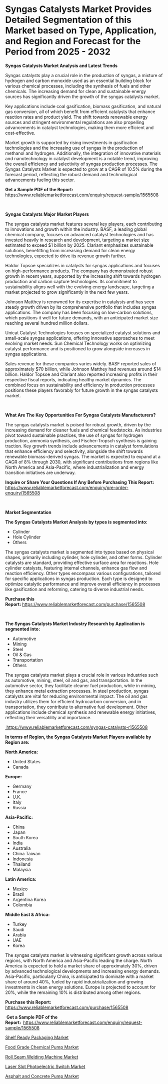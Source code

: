<p><h1>Syngas Catalysts Market Provides Detailed Segmentation of this Market based on Type, Application, and Region and Forecast for the Period from 2025 - 2032</h1></p><p><strong>Syngas Catalysts Market Analysis and Latest Trends</strong></p>
<p><p>Syngas catalysts play a crucial role in the production of syngas, a mixture of hydrogen and carbon monoxide used as an essential building block for various chemical processes, including the synthesis of fuels and other chemicals. The increasing demand for clean and sustainable energy sources has significantly driven the growth of the syngas catalysts market. </p><p>Key applications include coal gasification, biomass gasification, and natural gas conversion, all of which benefit from efficient catalysts that enhance reaction rates and product yield. The shift towards renewable energy sources and stringent environmental regulations are also propelling advancements in catalyst technologies, making them more efficient and cost-effective.</p><p>Market growth is supported by rising investments in gasification technologies and the increasing use of syngas in the production of methanol and hydrogen. Additionally, the integration of innovative materials and nanotechnology in catalyst development is a notable trend, improving the overall efficiency and selectivity of syngas production processes. The Syngas Catalysts Market is expected to grow at a CAGR of 10.5% during the forecast period, reflecting the robust demand and technological advancements fueling this sector.</p></p>
<p><strong>Get a Sample PDF of the Report:&nbsp;</strong> <a href="https://www.reliablemarketforecast.com/enquiry/request-sample/1565508?utm_campaign=3094&utm_medium=2&utm_source=Github&utm_content=ia&utm_term=31032025&utm_id=syngas-catalysts">https://www.reliablemarketforecast.com/enquiry/request-sample/1565508</a></p>
<p>&nbsp;</p>
<p><strong>Syngas Catalysts Major Market Players</strong></p>
<p><p>The syngas catalysts market features several key players, each contributing to innovations and growth within the industry. BASF, a leading global chemical company, focuses on advanced catalyst technologies and has invested heavily in research and development, targeting a market size estimated to exceed $1 billion by 2025. Clariant emphasizes sustainable solutions, benefitting from increasing demand for clean energy technologies, expected to drive its revenue growth further.</p><p>Haldor Topsoe specializes in catalysts for syngas applications and focuses on high-performance products. The company has demonstrated robust growth in recent years, supported by the increasing shift towards hydrogen production and carbon capture technologies. Its commitment to sustainability aligns well with the evolving energy landscape, targeting a market projected to grow significantly in the next few years.</p><p>Johnson Matthey is renowned for its expertise in catalysts and has seen steady growth driven by its comprehensive portfolio that includes syngas applications. The company has been focusing on low-carbon solutions, which positions it well for future demands, with an anticipated market size reaching several hundred million dollars.</p><p>Unicat Catalyst Technologies focuses on specialized catalyst solutions and small-scale syngas applications, offering innovative approaches to meet evolving market needs. Sun Chemical Technology works on optimizing catalyst performance and is positioned to grow alongside increases in syngas applications.</p><p>Sales revenue for these companies varies widely. BASF reported sales of approximately $70 billion, while Johnson Matthey had revenues around $14 billion. Haldor Topsoe and Clariant also reported increasing profits in their respective fiscal reports, indicating healthy market dynamics. The combined focus on sustainability and efficiency in production processes positions these players favorably for future growth in the syngas catalysts market.</p></p>
<p>&nbsp;</p>
<p><strong>What Are The Key Opportunities For Syngas Catalysts Manufacturers?</strong></p>
<p><p>The syngas catalysts market is poised for robust growth, driven by the increasing demand for cleaner fuels and chemical feedstocks. As industries pivot toward sustainable practices, the use of syngas for hydrogen production, ammonia synthesis, and Fischer-Tropsch synthesis is gaining traction. Key growth trends include advancements in catalyst formulations that enhance efficiency and selectivity, alongside the shift towards renewable biomass-derived syngas. The market is expected to expand at a CAGR of 8% through 2030, with significant contributions from regions like North America and Asia-Pacific, where industrialization and energy transition initiatives are underway.</p></p>
<p><strong>Inquire or Share Your Questions If Any Before Purchasing This Report:</strong> <a href="https://www.reliablemarketforecast.com/enquiry/pre-order-enquiry/1565508?utm_campaign=3094&utm_medium=2&utm_source=Github&utm_content=ia&utm_term=31032025&utm_id=syngas-catalysts">https://www.reliablemarketforecast.com/enquiry/pre-order-enquiry/1565508</a></p>
<p>&nbsp;</p>
<p><strong>Market Segmentation</strong></p>
<p><strong>The Syngas Catalysts Market Analysis by types is segmented into:</strong></p>
<p><ul><li>Cylinder</li><li>Hole Cylinder</li><li>Others</li></ul></p>
<p><p>The syngas catalysts market is segmented into types based on physical shapes, primarily including cylinder, hole cylinder, and other forms. Cylinder catalysts are standard, providing effective surface area for reactions. Hole cylinder catalysts, featuring internal channels, enhance gas flow and reaction efficiency. Other types encompass various configurations, tailored for specific applications in syngas production. Each type is designed to optimize catalytic performance and improve overall efficiency in processes like gasification and reforming, catering to diverse industrial needs.</p></p>
<p><strong>Purchase this Report:&nbsp;</strong><a href="https://www.reliablemarketforecast.com/purchase/1565508?utm_campaign=3094&utm_medium=2&utm_source=Github&utm_content=ia&utm_term=31032025&utm_id=syngas-catalysts">https://www.reliablemarketforecast.com/purchase/1565508</a></p>
<p>&nbsp;</p>
<p><strong>The Syngas Catalysts Market Industry Research by Application is segmented into:</strong></p>
<p><ul><li>Automotive</li><li>Mining</li><li>Steel</li><li>Oil & Gas</li><li>Transportation</li><li>Others</li></ul></p>
<p><p>The syngas catalysts market plays a crucial role in various industries such as automotive, mining, steel, oil and gas, and transportation. In the automotive sector, they facilitate cleaner fuel production, while in mining, they enhance metal extraction processes. In steel production, syngas catalysts are vital for reducing environmental impact. The oil and gas industry utilizes them for efficient hydrocarbon conversion, and in transportation, they contribute to alternative fuel development. Other applications include chemical synthesis and renewable energy initiatives, reflecting their versatility and importance.</p></p>
<p><a href="https://www.reliablemarketforecast.com/syngas-catalysts-r1565508?utm_campaign=3094&utm_medium=2&utm_source=Github&utm_content=ia&utm_term=31032025&utm_id=syngas-catalysts">&nbsp;https://www.reliablemarketforecast.com/syngas-catalysts-r1565508</a></p>
<p><strong>In terms of Region, the Syngas Catalysts Market Players available by Region are:</strong></p>
<p>
    <p> <strong> North America: </strong>
        <ul>
            <li>United States</li>
            <li>Canada</li>
        </ul>
        </p> 
    <p> <strong> Europe: </strong>
        <ul>
            <li>Germany</li>
            <li>France</li>
            <li>U.K.</li>
            <li>Italy</li>
            <li>Russia</li>
        </ul>
        </p> 
    <p> <strong> Asia-Pacific: </strong>
        <ul>
            <li>China</li>
            <li>Japan</li>
            <li>South Korea</li>
            <li>India</li>
            <li>Australia</li>
            <li>China Taiwan</li>
            <li>Indonesia</li>
            <li>Thailand</li>
            <li>Malaysia</li>
        </ul>
        </p> 
    <p> <strong> Latin America: </strong>
        <ul>
            <li>Mexico</li>
            <li>Brazil</li>
            <li>Argentina Korea</li>
            <li>Colombia</li>
        </ul>
        </p> 
    <p> <strong> Middle East & Africa: </strong>
        <ul>
            <li>Turkey</li>
            <li>Saudi</li>
            <li>Arabia</li>
            <li>UAE</li>
            <li>Korea</li>
        </ul>
    </p>
    </p>
<p><p>The syngas catalysts market is witnessing significant growth across various regions, with North America and Asia-Pacific leading the charge. North America is expected to hold a market share of approximately 30%, driven by advanced technological developments and increasing energy demands. Asia-Pacific, particularly China, is anticipated to dominate with a market share of around 40%, fueled by rapid industrialization and growing investments in clean energy solutions. Europe is projected to account for 20%, while the remaining 10% is distributed among other regions.</p></p>
<p><strong>Purchase this Report: </strong><a href="https://www.reliablemarketforecast.com/purchase/1565508?utm_campaign=3094&utm_medium=2&utm_source=Github&utm_content=ia&utm_term=31032025&utm_id=syngas-catalysts">https://www.reliablemarketforecast.com/purchase/1565508</a></p>
<p>&nbsp;<strong>Get a Sample PDF of the Report:&nbsp;&nbsp;</strong><a href="https://www.reliablemarketforecast.com/enquiry/request-sample/1565508?utm_campaign=3094&utm_medium=2&utm_source=Github&utm_content=ia&utm_term=31032025&utm_id=syngas-catalysts">https://www.reliablemarketforecast.com/enquiry/request-sample/1565508</a></p>
<p><strong></strong></p>
<p><p><a href="https://github.com/rrosasdaunas/Market-Research-Report-List-1/blob/main/shelf-ready-packaging-market.md?utm_campaign=3094&utm_medium=2&utm_source=Github&utm_content=ia&utm_term=31032025&utm_id=syngas-catalysts">Shelf Ready Packaging Market</a></p><p><a href="https://www.linkedin.com/pulse/sustaining-industry-growth-study-food-grade-chemical-pump-market-vuvsf?utm_campaign=3094&utm_medium=2&utm_source=Github&utm_content=ia&utm_term=31032025&utm_id=syngas-catalysts">Food Grade Chemical Pump Market</a></p><p><a href="https://www.linkedin.com/pulse/detailed-report-roll-seam-welding-machine-market-types-c9iyf?utm_campaign=3094&utm_medium=2&utm_source=Github&utm_content=ia&utm_term=31032025&utm_id=syngas-catalysts">Roll Seam Welding Machine Market</a></p><p><a href="https://www.linkedin.com/pulse/global-analysis-laser-slot-photoelectric-switch-market-r8sef?utm_campaign=3094&utm_medium=2&utm_source=Github&utm_content=ia&utm_term=31032025&utm_id=syngas-catalysts">Laser Slot Photoelectric Switch Market</a></p><p><a href="https://www.linkedin.com/pulse/evolution-asphalt-concrete-pump-market-key-shifts-from-jeeaf?utm_campaign=3094&utm_medium=2&utm_source=Github&utm_content=ia&utm_term=31032025&utm_id=syngas-catalysts">Asphalt and Concrete Pump Market</a></p></p>